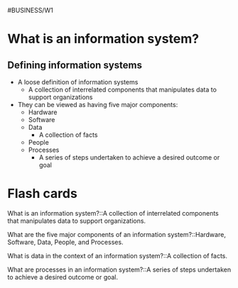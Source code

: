 #BUSINESS/W1 
# What is an information system?

## Defining information systems

- A loose definition of information systems
	- A collection of interrelated components that manipulates data to support organizations
- They can be viewed as having five major components:
	- Hardware
	- Software
	- Data
		- A collection of facts 
	- People
	- Processes
		- A series of steps undertaken to achieve a desired outcome or goal


# Flash cards

What is an information system?::A collection of interrelated components that manipulates data to support organizations.

What are the five major components of an information system?::Hardware, Software, Data, People, and Processes.

What is data in the context of an information system?::A collection of facts.

What are processes in an information system?::A series of steps undertaken to achieve a desired outcome or goal.